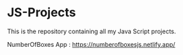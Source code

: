 # JS-Projects
This is the repository containing all my Java Script projects.

NumberOfBoxes App : https://numberofboxesjs.netlify.app/
